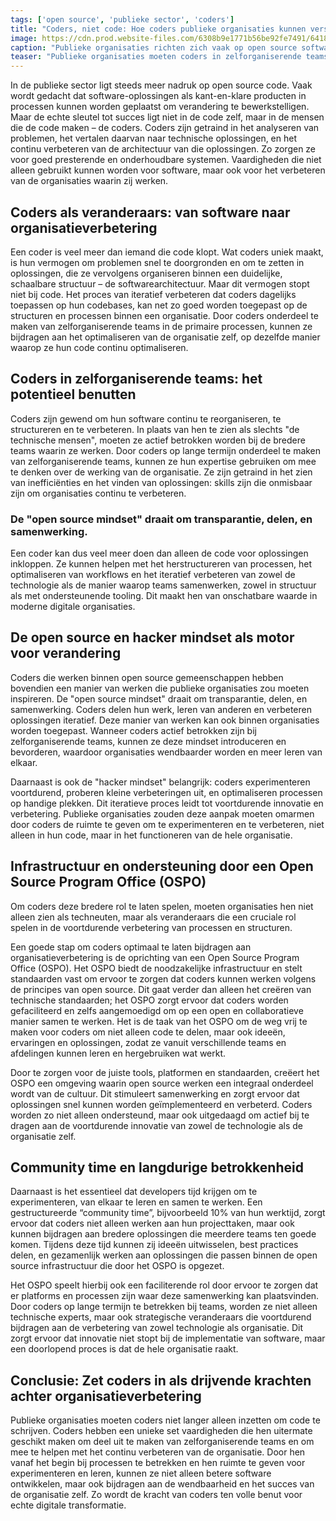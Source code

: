 ```yaml
---
tags: ['open source', 'publieke sector', 'coders']
title: "Coders, niet code: Hoe coders publieke organisaties kunnen versterken"
image: https://cdn.prod.website-files.com/6308b9e1771b56be92fe7491/641873c631076ea3b4f46f1f_uml-class-diagram.png
caption: "Publieke organisaties richten zich vaak op open source software, maar missen de kern: de waarde van coders in het transformatieproces."
teaser: "Publieke organisaties moeten coders in zelforganiserende teams plaatsen om hun vaardigheden te benutten voor het continu verbeteren van zowel software als de organisatie zelf."
---
```


In de publieke sector ligt steeds meer nadruk op open source code. Vaak wordt gedacht dat software-oplossingen als kant-en-klare producten in processen kunnen worden geplaatst om verandering te bewerkstelligen. Maar de echte sleutel tot succes ligt niet in de code zelf, maar in de mensen die de code maken – de coders. Coders zijn getraind in het analyseren van problemen, het vertalen daarvan naar technische oplossingen, en het continu verbeteren van de architectuur van die oplossingen. Zo zorgen ze voor goed presterende en onderhoudbare systemen. Vaardigheden die niet alleen gebruikt kunnen worden voor software, maar ook voor het verbeteren van de organisaties waarin zij werken.

## Coders als veranderaars: van software naar organisatieverbetering

Een coder is veel meer dan iemand die code klopt. Wat coders uniek maakt, is hun vermogen om problemen snel te doorgronden en om te zetten in oplossingen, die ze vervolgens organiseren binnen een duidelijke, schaalbare structuur – de softwarearchitectuur. Maar dit vermogen stopt niet bij code. Het proces van iteratief verbeteren dat coders dagelijks toepassen op hun codebases, kan net zo goed worden toegepast op de structuren en processen binnen een organisatie. Door coders onderdeel te maken van zelforganiserende teams in de primaire processen, kunnen ze bijdragen aan het optimaliseren van de organisatie zelf, op dezelfde manier waarop ze hun code continu optimaliseren.

## Coders in zelforganiserende teams: het potentieel benutten

Coders zijn gewend om hun software continu te reorganiseren, te structureren en te verbeteren. In plaats van hen te zien als slechts "de technische mensen", moeten ze actief betrokken worden bij de bredere teams waarin ze werken. Door coders op lange termijn onderdeel te maken van zelforganiserende teams, kunnen ze hun expertise gebruiken om mee te denken over de werking van de organisatie. Ze zijn getraind in het zien van inefficiënties en het vinden van oplossingen: skills zijn die onmisbaar zijn om organisaties continu te verbeteren.

### De "open source mindset" draait om transparantie, delen, en samenwerking.

Een coder kan dus veel meer doen dan alleen de code voor oplossingen inkloppen. Ze kunnen helpen met het herstructureren van processen, het optimaliseren van workflows en het iteratief verbeteren van zowel de technologie als de manier waarop teams samenwerken, zowel in structuur als met ondersteunende tooling. Dit maakt hen van onschatbare waarde in moderne digitale organisaties.

## De open source en hacker mindset als motor voor verandering

Coders die werken binnen open source gemeenschappen hebben bovendien een manier van werken die publieke organisaties zou moeten inspireren. De "open source mindset" draait om transparantie, delen, en samenwerking. Coders delen hun werk, leren van anderen en verbeteren oplossingen iteratief. Deze manier van werken kan ook binnen organisaties worden toegepast. Wanneer coders actief betrokken zijn bij zelforganiserende teams, kunnen ze deze mindset introduceren en bevorderen, waardoor organisaties wendbaarder worden en meer leren van elkaar.

Daarnaast is ook de "hacker mindset" belangrijk: coders experimenteren voortdurend, proberen kleine verbeteringen uit, en optimaliseren processen op handige plekken. Dit iteratieve proces leidt tot voortdurende innovatie en verbetering. Publieke organisaties zouden deze aanpak moeten omarmen door coders de ruimte te geven om te experimenteren en te verbeteren, niet alleen in hun code, maar in het functioneren van de hele organisatie.

## Infrastructuur en ondersteuning door een Open Source Program Office (OSPO)

Om coders deze bredere rol te laten spelen, moeten organisaties hen niet alleen zien als techneuten, maar als veranderaars die een cruciale rol spelen in de voortdurende verbetering van processen en structuren.

Een goede stap om coders optimaal te laten bijdragen aan organisatieverbetering is de oprichting van een Open Source Program Office (OSPO). Het OSPO biedt de noodzakelijke infrastructuur en stelt standaarden vast om ervoor te zorgen dat coders kunnen werken volgens de principes van open source. Dit gaat verder dan alleen het creëren van technische standaarden; het OSPO zorgt ervoor dat coders worden gefaciliteerd en zelfs aangemoedigd om op een open en collaboratieve manier samen te werken. Het is de taak van het OSPO om de weg vrij te maken voor coders om niet alleen code te delen, maar ook ideeën, ervaringen en oplossingen, zodat ze vanuit verschillende teams en afdelingen kunnen leren en hergebruiken wat werkt.

Door te zorgen voor de juiste tools, platformen en standaarden, creëert het OSPO een omgeving waarin open source werken een integraal onderdeel wordt van de cultuur. Dit stimuleert samenwerking en zorgt ervoor dat oplossingen snel kunnen worden geïmplementeerd en verbeterd. Coders worden zo niet alleen ondersteund, maar ook uitgedaagd om actief bij te dragen aan de voortdurende innovatie van zowel de technologie als de organisatie zelf.

## Community time en langdurige betrokkenheid

Daarnaast is het essentieel dat developers tijd krijgen om te experimenteren, van elkaar te leren en samen te werken. Een gestructureerde “community time”, bijvoorbeeld 10% van hun werktijd, zorgt ervoor dat coders niet alleen werken aan hun projecttaken, maar ook kunnen bijdragen aan bredere oplossingen die meerdere teams ten goede komen. Tijdens deze tijd kunnen zij ideeën uitwisselen, best practices delen, en gezamenlijk werken aan oplossingen die passen binnen de open source infrastructuur die door het OSPO is opgezet.

Het OSPO speelt hierbij ook een faciliterende rol door ervoor te zorgen dat er platforms en processen zijn waar deze samenwerking kan plaatsvinden. Door coders op lange termijn te betrekken bij teams, worden ze niet alleen technische experts, maar ook strategische veranderaars die voortdurend bijdragen aan de verbetering van zowel technologie als organisatie. Dit zorgt ervoor dat innovatie niet stopt bij de implementatie van software, maar een doorlopend proces is dat de hele organisatie raakt.

## Conclusie: Zet coders in als drijvende krachten achter organisatieverbetering

Publieke organisaties moeten coders niet langer alleen inzetten om code te schrijven. Coders hebben een unieke set vaardigheden die hen uitermate geschikt maken om deel uit te maken van zelforganiserende teams en om mee te helpen met het continu verbeteren van de organisatie. Door hen vanaf het begin bij processen te betrekken en hen ruimte te geven voor experimenteren en leren, kunnen ze niet alleen betere software ontwikkelen, maar ook bijdragen aan de wendbaarheid en het succes van de organisatie zelf. Zo wordt de kracht van coders ten volle benut voor echte digitale transformatie.